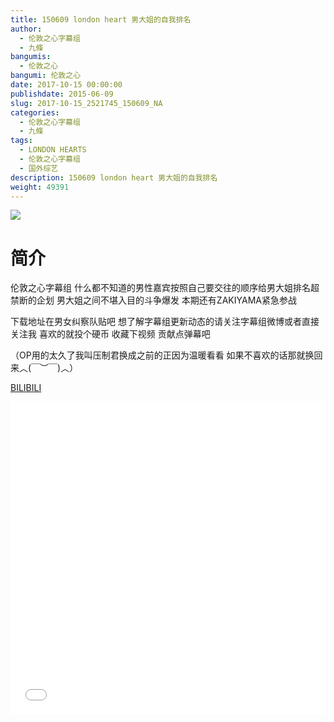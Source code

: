 ```yaml
---
title: 150609 london heart 男大姐的自我排名
author: 
  - 伦敦之心字幕组
  - 九條
bangumis: 
  - 伦敦之心
bangumi: 伦敦之心
date: 2017-10-15 00:00:00
publishdate: 2015-06-09
slug: 2017-10-15_2521745_150609_NA
categories: 
  - 伦敦之心字幕组
  - 九條
tags: 
  - LONDON HEARTS
  - 伦敦之心字幕组
  - 国外综艺
description: 150609 london heart 男大姐的自我排名
weight: 49391
---
```


![](https://i.imgur.com/cm1I9f9.jpg)

# 简介  
伦敦之心字幕组 什么都不知道的男性嘉宾按照自己要交往的顺序给男大姐排名超禁断的企划 男大姐之间不堪入目的斗争爆发 本期还有ZAKIYAMA紧急参战 
下载地址在男女纠察队贴吧 想了解字幕组更新动态的请关注字幕组微博或者直接关注我 喜欢的就投个硬币 收藏下视频 贡献点弹幕吧
（OP用的太久了我叫压制君换成之前的正因为温暖看看 如果不喜欢的话那就换回来︿(￣︶￣)︿）

  [BILIBILI](https://www.bilibili.com/video/av2521745/)


  <iframe src="//www.bilibili.com/html/html5player.html?cid=3941206&aid=2521745" width="100%" height="500" frameborder="0" allowfullscreen="allowfullscreen"></iframe>
